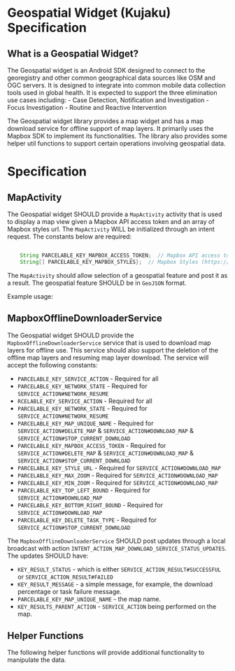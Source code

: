 # Geospatial Widget (Kujaku) Specification

## What is a Geospatial Widget?

The Geospatial widget is an Android SDK designed to connect to the georegistry and other common geographical data sources like OSM and OGC servers. It is designed to integrate into common mobile data collection tools used in global health.  It is expected to support the three elimination use cases including:
    - Case Detection, Notification and Investigation
    - Focus Investigation
    - Routine and Reactive Intervention

The Geospatial widget library provides a map widget and has a map download service for offline support of map layers. It primarily uses the Mapbox SDK to implement its functionalities. The library also provides some helper util functions to support certain operations involving geospatial data.

# Specification

## MapActivity

The Geospatial widget SHOULD provide  a `MapActivity` activity that is used to display a map view given a Mapbox API access token and an array of Mapbox styles url. The `MapActivity` WILL be initialized through an intent request.
The constants below are required:

```java

    String PARCELABLE_KEY_MAPBOX_ACCESS_TOKEN;  // Mapbox API access token
    String[] PARCELABLE_KEY_MAPBOX_STYLES};  // Mapbox Styles (https://www.mapbox.com/mapbox-gl-js/style-spec/)
```

The `MapActivity` should allow selection of a geospatial feature and post it as a result. The geospatial feature SHOULD be in `GeoJSON` format.

Example usage:


## MapboxOfflineDownloaderService

The Geospatial widget SHOULD provide the `MapboxOfflineDownloaderService` service that is used to download map layers for offline use. This service should also support the deletion of the offline map layers and resuming map layer download.
The service will accept the following constants:

- `PARCELABLE_KEY_SERVICE_ACTION` - Required for all
- `PARCELABLE_KEY_NETWORK_STATE` - Required for `SERVICE_ACTION#NETWORK_RESUME`
- `RCELABLE_KEY_SERVICE_ACTION` - Required for all
- `PARCELABLE_KEY_NETWORK_STATE` - Required for `SERVICE_ACTION#NETWORK_RESUME`
- `PARCELABLE_KEY_MAP_UNIQUE_NAME` - Required for `SERVICE_ACTION#DELETE_MAP` & `SERVICE_ACTION#DOWNLOAD_MAP` & `SERVICE_ACTION#STOP_CURRENT_DOWNLOAD`
- `PARCELABLE_KEY_MAPBOX_ACCESS_TOKEN` - Required for `SERVICE_ACTION#DELETE_MAP` & `SERVICE_ACTION#DOWNLOAD_MAP` & `SERVICE_ACTION#STOP_CURRENT_DOWNLOAD`
- `PARCELABLE_KEY_STYLE_URL` - Required for `SERVICE_ACTION#DOWNLOAD_MAP`
- `PARCELABLE_KEY_MAX_ZOOM` - Required for `SERVICE_ACTION#DOWNLOAD_MAP`
- `PARCELABLE_KEY_MIN_ZOOM` - Required for `SERVICE_ACTION#DOWNLOAD_MAP`
- `PARCELABLE_KEY_TOP_LEFT_BOUND` - Required for `SERVICE_ACTION#DOWNLOAD_MAP`
- `PARCELABLE_KEY_BOTTOM_RIGHT_BOUND` - Required for `SERVICE_ACTION#DOWNLOAD_MAP`
- `PARCELABLE_KEY_DELETE_TASK_TYPE` - Required for `SERVICE_ACTION#STOP_CURRENT_DOWNLOAD`

The `MapboxOfflineDownloaderService` SHOULD post updates through a local broadcast with action `INTENT_ACTION_MAP_DOWNLOAD_SERVICE_STATUS_UPDATES`. The updates SHOULD have:

- `KEY_RESULT_STATUS` - which is either `SERVICE_ACTION_RESULT#SUCCESSFUL` or `SERVICE_ACTION_RESULT#FAILED`
- `KEY_RESULT_MESSAGE` - a simple message, for example, the download percentage or task failure message.
- `PARCELABLE_KEY_MAP_UNIQUE_NAME` - the map name.
- `KEY_RESULTS_PARENT_ACTION` - `SERVICE_ACTION` being performed on the map.

## Helper Functions

The following helper functions will provide additional functionality to manipulate the data.

